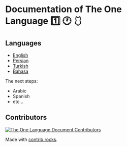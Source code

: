 # Documentation of The One Language 1️⃣ 🕐 🩱

## Languages

- [English](/en/)
- [Persian](/fa/)
- [Turkish](/tr/)
- [Bahasa](/in/)

The next steps:

- Arabic
- Spanish
- etc...

## Contributors

<a href="https://github.com/One-Language/Document/graphs/contributors">
  <img src="https://contrib.rocks/image?repo=One-Language/Document" alt="The One Language Document Contributors">
</a>

Made with [contrib.rocks](https://contrib.rocks/preview?repo=One-Language%2FDocument).


